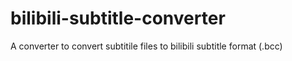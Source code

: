 # bilibili-subtitle-converter
A converter to convert subtitile files to bilibili subtitle format (.bcc)
